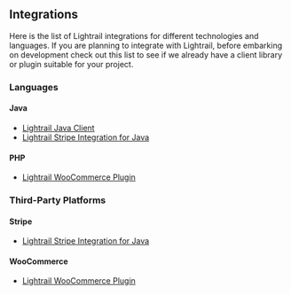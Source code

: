 <a name="integrations-anchor"></a>
## Integrations

Here is the list of Lightrail integrations for different technologies and languages. If you are planning to integrate with Lightrail, before embarking on development check out this list to see if we already have a client library or plugin suitable for your project.

### Languages

#### Java

- [Lightrail Java Client](https://github.com/Giftbit/lightrail-client-java)
- [Lightrail Stripe Integration for Java](https://github.com/Giftbit/lightrail-stripe-java)

#### PHP

- [Lightrail WooCommerce Plugin](https://wordpress.org/plugins/lightrail-for-woocommerce/)

### Third-Party Platforms

#### Stripe

- [Lightrail Stripe Integration for Java](https://github.com/Giftbit/lightrail-stripe-java)

#### WooCommerce

- [Lightrail WooCommerce Plugin](https://wordpress.org/plugins/lightrail-for-woocommerce/)

  ​

